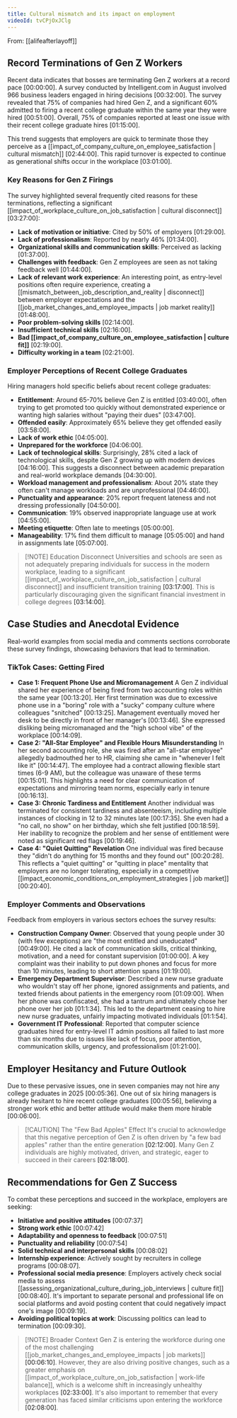 ```yaml
---
title: Cultural mismatch and its impact on employment
videoId: tvCPjOxJClg
---
```


From: [[alifeafterlayoff]] <br/> 

## Record Terminations of Gen Z Workers

Recent data indicates that bosses are terminating Gen Z workers at a record pace <a class="yt-timestamp" data-t="00:00:00">[00:00:00]</a>. A survey conducted by Intelligent.com in August involved 966 business leaders engaged in hiring decisions <a class="yt-timestamp" data-t="00:32:00">[00:32:00]</a>. The survey revealed that 75% of companies had hired Gen Z, and a significant 60% admitted to firing a recent college graduate within the same year they were hired <a class="yt-timestamp" data-t="00:51:00">[00:51:00]</a>. Overall, 75% of companies reported at least one issue with their recent college graduate hires <a class="yt-timestamp" data-t="01:15:00">[01:15:00]</a>.

This trend suggests that employers are quick to terminate those they perceive as a [[impact_of_company_culture_on_employee_satisfaction | cultural mismatch]] <a class="yt-timestamp" data-t="02:44:00">[02:44:00]</a>. This rapid turnover is expected to continue as generational shifts occur in the workplace <a class="yt-timestamp" data-t="03:01:00">[03:01:00]</a>.

### Key Reasons for Gen Z Firings

The survey highlighted several frequently cited reasons for these terminations, reflecting a significant [[impact_of_workplace_culture_on_job_satisfaction | cultural disconnect]] <a class="yt-timestamp" data-t="03:27:00">[03:27:00]</a>:

*   **Lack of motivation or initiative**: Cited by 50% of employers <a class="yt-timestamp" data-t="01:29:00">[01:29:00]</a>.
*   **Lack of professionalism**: Reported by nearly 46% <a class="yt-timestamp" data-t="01:34:00">[01:34:00]</a>.
*   **Organizational skills and communication skills**: Perceived as lacking <a class="yt-timestamp" data-t="01:37:00">[01:37:00]</a>.
*   **Challenges with feedback**: Gen Z employees are seen as not taking feedback well <a class="yt-timestamp" data-t="01:44:00">[01:44:00]</a>.
*   **Lack of relevant work experience**: An interesting point, as entry-level positions often require experience, creating a [[mismatch_between_job_description_and_reality | disconnect]] between employer expectations and the [[job_market_changes_and_employee_impacts | job market reality]] <a class="yt-timestamp" data-t="01:48:00">[01:48:00]</a>.
*   **Poor problem-solving skills** <a class="yt-timestamp" data-t="02:14:00">[02:14:00]</a>.
*   **Insufficient technical skills** <a class="yt-timestamp" data-t="02:16:00">[02:16:00]</a>.
*   **Bad [[impact_of_company_culture_on_employee_satisfaction | culture fit]]** <a class="yt-timestamp" data-t="02:19:00">[02:19:00]</a>.
*   **Difficulty working in a team** <a class="yt-timestamp" data-t="02:21:00">[02:21:00]</a>.

### Employer Perceptions of Recent College Graduates

Hiring managers hold specific beliefs about recent college graduates:

*   **Entitlement**: Around 65-70% believe Gen Z is entitled <a class="yt-timestamp" data-t="03:40:00">[03:40:00]</a>, often trying to get promoted too quickly without demonstrated experience or wanting high salaries without "paying their dues" <a class="yt-timestamp" data-t="03:47:00">[03:47:00]</a>.
*   **Offended easily**: Approximately 65% believe they get offended easily <a class="yt-timestamp" data-t="03:58:00">[03:58:00]</a>.
*   **Lack of work ethic** <a class="yt-timestamp" data-t="04:05:00">[04:05:00]</a>.
*   **Unprepared for the workforce** <a class="yt-timestamp" data-t="04:06:00">[04:06:00]</a>.
*   **Lack of technological skills**: Surprisingly, 28% cited a lack of technological skills, despite Gen Z growing up with modern devices <a class="yt-timestamp" data-t="04:16:00">[04:16:00]</a>. This suggests a disconnect between academic preparation and real-world workplace demands <a class="yt-timestamp" data-t="04:30:00">[04:30:00]</a>.
*   **Workload management and professionalism**: About 20% state they often can't manage workloads and are unprofessional <a class="yt-timestamp" data-t="04:46:00">[04:46:00]</a>.
*   **Punctuality and appearance**: 20% report frequent lateness and not dressing professionally <a class="yt-timestamp" data-t="04:50:00">[04:50:00]</a>.
*   **Communication**: 19% observed inappropriate language use at work <a class="yt-timestamp" data-t="04:55:00">[04:55:00]</a>.
*   **Meeting etiquette**: Often late to meetings <a class="yt-timestamp" data-t="05:00:00">[05:00:00]</a>.
*   **Manageability**: 17% find them difficult to manage <a class="yt-timestamp" data-t="05:05:00">[05:05:00]</a> and hand in assignments late <a class="yt-timestamp" data-t="05:07:00">[05:07:00]</a>.

> [!NOTE] Education Disconnect
> Universities and schools are seen as not adequately preparing individuals for success in the modern workplace, leading to a significant [[impact_of_workplace_culture_on_job_satisfaction | cultural disconnect]] and insufficient transition training <a class="yt-timestamp" data-t="03:17:00">[03:17:00]</a>. This is particularly discouraging given the significant financial investment in college degrees <a class="yt-timestamp" data-t="03:14:00">[03:14:00]</a>.

## Case Studies and Anecdotal Evidence

Real-world examples from social media and comments sections corroborate these survey findings, showcasing behaviors that lead to termination.

### TikTok Cases: Getting Fired

*   **Case 1: Frequent Phone Use and Micromanagement**
    A Gen Z individual shared her experience of being fired from two accounting roles within the same year <a class="yt-timestamp" data-t="00:13:20">[00:13:20]</a>. Her first termination was due to excessive phone use in a "boring" role with a "sucky" company culture where colleagues "snitched" <a class="yt-timestamp" data-t="00:13:25">[00:13:25]</a>. Management eventually moved her desk to be directly in front of her manager's <a class="yt-timestamp" data-t="00:13:46">[00:13:46]</a>. She expressed disliking being micromanaged and the "high school vibe" of the workplace <a class="yt-timestamp" data-t="00:14:09">[00:14:09]</a>.
*   **Case 2: "All-Star Employee" and Flexible Hours Misunderstanding**
    In her second accounting role, she was fired after an "all-star employee" allegedly badmouthed her to HR, claiming she came in "whenever I felt like it" <a class="yt-timestamp" data-t="00:14:47">[00:14:47]</a>. The employee had a contract allowing flexible start times (6-9 AM), but the colleague was unaware of these terms <a class="yt-timestamp" data-t="00:15:01">[00:15:01]</a>. This highlights a need for clear communication of expectations and mirroring team norms, especially early in tenure <a class="yt-timestamp" data-t="00:16:13">[00:16:13]</a>.
*   **Case 3: Chronic Tardiness and Entitlement**
    Another individual was terminated for consistent tardiness and absenteeism, including multiple instances of clocking in 12 to 32 minutes late <a class="yt-timestamp" data-t="00:17:35">[00:17:35]</a>. She even had a "no call, no show" on her birthday, which she felt justified <a class="yt-timestamp" data-t="00:18:59">[00:18:59]</a>. Her inability to recognize the problem and her sense of entitlement were noted as significant red flags <a class="yt-timestamp" data-t="00:19:46">[00:19:46]</a>.
*   **Case 4: "Quiet Quitting" Revelation**
    One individual was fired because they "didn't do anything for 15 months and they found out" <a class="yt-timestamp" data-t="00:20:28">[00:20:28]</a>. This reflects a "quiet quitting" or "quitting in place" mentality that employers are no longer tolerating, especially in a competitive [[impact_economic_conditions_on_employment_strategies | job market]] <a class="yt-timestamp" data-t="00:20:40">[00:20:40]</a>.

### Employer Comments and Observations

Feedback from employers in various sectors echoes the survey results:

*   **Construction Company Owner**: Observed that young people under 30 (with few exceptions) are "the most entitled and uneducated" <a class="yt-timestamp" data-t="00:49:00">[00:49:00]</a>. He cited a lack of communication skills, critical thinking, motivation, and a need for constant supervision <a class="yt-timestamp" data-t="01:00:00">[01:00:00]</a>. A key complaint was their inability to put down phones and focus for more than 10 minutes, leading to short attention spans <a class="yt-timestamp" data-t="01:19:00">[01:19:00]</a>.
*   **Emergency Department Supervisor**: Described a new nurse graduate who wouldn't stay off her phone, ignored assignments and patients, and texted friends about patients in the emergency room <a class="yt-timestamp" data-t="01:09:00">[01:09:00]</a>. When her phone was confiscated, she had a tantrum and ultimately chose her phone over her job <a class="yt-timestamp" data-t="01:1:34">[01:1:34]</a>. This led to the department ceasing to hire new nurse graduates, unfairly impacting motivated individuals <a class="yt-timestamp" data-t="01:1:54">[01:1:54]</a>.
*   **Government IT Professional**: Reported that computer science graduates hired for entry-level IT admin positions all failed to last more than six months due to issues like lack of focus, poor attention, communication skills, urgency, and professionalism <a class="yt-timestamp" data-t="01:21:00">[01:21:00]</a>.

## Employer Hesitancy and Future Outlook

Due to these pervasive issues, one in seven companies may not hire any college graduates in 2025 <a class="yt-timestamp" data-t="00:05:36">[00:05:36]</a>. One out of six hiring managers is already hesitant to hire recent college graduates <a class="yt-timestamp" data-t="00:05:56">[00:05:56]</a>, believing a stronger work ethic and better attitude would make them more hirable <a class="yt-timestamp" data-t="00:06:00">[00:06:00]</a>.

> [!CAUTION] The "Few Bad Apples" Effect
> It's crucial to acknowledge that this negative perception of Gen Z is often driven by "a few bad apples" rather than the entire generation <a class="yt-timestamp" data-t="02:12:00">[02:12:00]</a>. Many Gen Z individuals are highly motivated, driven, and strategic, eager to succeed in their careers <a class="yt-timestamp" data-t="02:18:00">[02:18:00]</a>.

## Recommendations for Gen Z Success

To combat these perceptions and succeed in the workplace, employers are seeking:

*   **Initiative and positive attitudes** <a class="yt-timestamp" data-t="00:07:37">[00:07:37]</a>
*   **Strong work ethic** <a class="yt-timestamp" data-t="00:07:42">[00:07:42]</a>
*   **Adaptability and openness to feedback** <a class="yt-timestamp" data-t="00:07:51">[00:07:51]</a>
*   **Punctuality and reliability** <a class="yt-timestamp" data-t="00:07:54">[00:07:54]</a>
*   **Solid technical and interpersonal skills** <a class="yt-timestamp" data-t="00:08:02">[00:08:02]</a>
*   **Internship experience**: Actively sought by recruiters in college programs <a class="yt-timestamp" data-t="00:08:07">[00:08:07]</a>.
*   **Professional social media presence**: Employers actively check social media to assess [[assessing_organizational_culture_during_job_interviews | culture fit]] <a class="yt-timestamp" data-t="00:08:40">[00:08:40]</a>. It's important to separate personal and professional life on social platforms and avoid posting content that could negatively impact one's image <a class="yt-timestamp" data-t="00:09:19">[00:09:19]</a>.
*   **Avoiding political topics at work**: Discussing politics can lead to termination <a class="yt-timestamp" data-t="00:09:30">[00:09:30]</a>.

> [!NOTE] Broader Context
> Gen Z is entering the workforce during one of the most challenging [[job_market_changes_and_employee_impacts | job markets]] <a class="yt-timestamp" data-t="00:06:10">[00:06:10]</a>. However, they are also driving positive changes, such as a greater emphasis on [[impact_of_workplace_culture_on_job_satisfaction | work-life balance]], which is a welcome shift in increasingly unhealthy workplaces <a class="yt-timestamp" data-t="02:33:00">[02:33:00]</a>. It's also important to remember that every generation has faced similar criticisms upon entering the workforce <a class="yt-timestamp" data-t="02:08:00">[02:08:00]</a>.